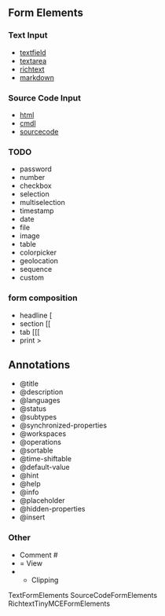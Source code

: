 ## Form Elements
### Text Input

* [textfield](formelement/textfield.md)
* [textarea](formelement/textarea.md)
* [richtext](formelement/richtext.md)
* [markdown](formelement/markdown.md)

### Source Code Input
* [html](formelement/html.md)
* [cmdl](formelement/cmdl.md)
* [sourcecode](formelement/sourcecode.md)



### TODO

* password
* number
* checkbox
* selection
* multiselection
* timestamp
* date
* file
* image
* table
* colorpicker
* geolocation
* sequence
* custom

### form composition
* headline [
* section [[
* tab [[[
* print >

## Annotations
* @title
* @description
* @languages
* @status
* @subtypes
* @synchronized-properties
* @workspaces
* @operations
* @sortable
* @time-shiftable
* @default-value
* @hint
* @help
* @info
* @placeholder
* @hidden-properties
* @insert


### Other
* Comment #
* = View
* + Clipping



TextFormElements
SourceCodeFormElements
RichtextTinyMCEFormElements

